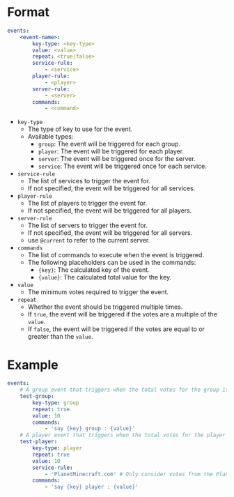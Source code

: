 # Format

```yaml
events:
    <event-name>:
        key-type: <key-type>
        value: <value>
        repeat: <true|false>
        service-rule:
            - <service>
        player-rule:
            - <player>
        server-rule:
            - <server>
        commands:
            - <command>
```

* `key-type`
    - The type of key to use for the event.
    - Available types:
        - `group`: The event will be triggered for each group.
        - `player`: The event will be triggered for each player.
        - `server`: The event will be triggered once for the server.
        - `service`: The event will be triggered once for each service.
* `service-rule`
    - The list of services to trigger the event for.
    - If not specified, the event will be triggered for all services.
* `player-rule`
    - The list of players to trigger the event for.
    - If not specified, the event will be triggered for all players.
* `server-rule`
    - The list of servers to trigger the event for.
    - If not specified, the event will be triggered for all servers.
    - use `@current` to refer to the current server.
* `commands`
    - The list of commands to execute when the event is triggered.
    - The following placeholders can be used in the commands:
        - `{key}`: The calculated key of the event.
        - `{value}`: The calculated total value for the key.
* `value`
    - The minimum votes required to trigger the event.
* `repeat`
    - Whether the event should be triggered multiple times.
    - If `true`, the event will be triggered if the votes are a multiple of the `value`.
    - If `false`, the event will be triggered if the votes are equal to or greater than the `value`.

# Example

```yaml
events:
    # A group event that triggers when the total votes for the group is a multiple of 10.
    test-group:
        key-type: group
        repeat: true
        value: 10
        commands:
            - 'say {key} group : {value}'
    # A player event that triggers when the total votes for the player is a multiple of 10.
    test-player:
        key-type: player
        repeat: true
        value: 10
        service-rule:
            - 'PlanetMinecraft.com' # Only consider votes from the PlanetMinecraft service.
        commands:
            - 'say {key} player : {value}'
```